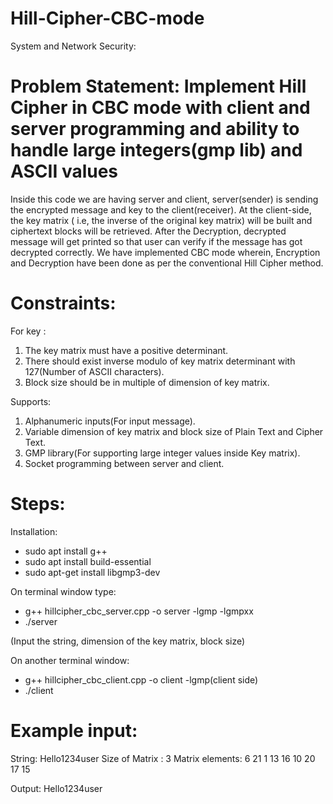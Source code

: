 # Hill-Cipher-CBC-mode

System and Network Security:

# Problem Statement: Implement Hill Cipher in CBC mode with client and server programming and ability to handle large integers(gmp lib) and ASCII values

Inside this code we are having server and client, server(sender) is sending the encrypted message and key to the client(receiver). 
At the client-side, the key matrix ( i.e, the inverse of the original key matrix) will be built and ciphertext blocks will be retrieved. 
After the Decryption, decrypted message will get printed so that user can verify if the message has got decrypted correctly. 
We have implemented CBC mode wherein, Encryption and Decryption have been done as per the conventional Hill Cipher method.

# Constraints:

For key : 
1. The key matrix must have a positive determinant.
2. There should exist inverse modulo of key matrix determinant with 127(Number of ASCII characters).
3. Block size should be in multiple of dimension of key matrix.


Supports:
1. Alphanumeric inputs(For input message).
2. Variable dimension of key matrix and block size of Plain Text and Cipher Text.
3. GMP library(For supporting large integer values inside Key matrix).
4. Socket programming between server and client.

# Steps:

Installation:
* sudo apt install g++
* sudo apt install build-essential
* sudo apt-get install libgmp3-dev


On terminal window type:
* g++ hillcipher_cbc_server.cpp -o server -lgmp -lgmpxx
* ./server

(Input the string, dimension of the key matrix, block size)

On another terminal window:
* g++ hillcipher_cbc_client.cpp -o client -lgmp(client side)
* ./client

# Example input:

String: Hello1234user
Size of  Matrix : 3
Matrix elements:
6 21 1
13 16 10
20 17 15

Output: Hello1234user
